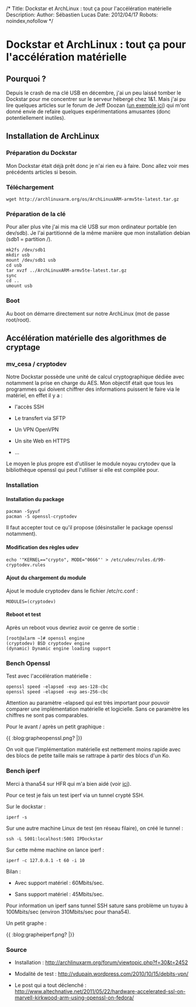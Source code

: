 /*
Title: Dockstar et ArchLinux : tout ça pour l'accélération matérielle
Description: 
Author: Sébastien Lucas
Date: 2012/04/17
Robots: noindex,nofollow
*/
# Dockstar et ArchLinux : tout ça pour l'accélération matérielle

## Pourquoi ?
Depuis le crash de ma clé USB en décembre, j'ai un peu laissé tomber le Dockstar pour me concentrer sur le serveur hébergé chez 1&1. Mais j'ai pu lire quelques articles sur le forum de Jeff Doozan ([un exemple ici](http://forum.doozan.com/read.php?2,6849)) qui m'ont donné envie de refaire quelques expérimentations amusantes (donc potentiellement inutiles).


## Installation de ArchLinux

### Préparation du Dockstar
Mon Dockstar était déjà prêt donc je n'ai rien eu à faire. Donc allez voir mes précédents articles si besoin.
### Téléchargement

	
	wget http://archlinuxarm.org/os/ArchLinuxARM-armv5te-latest.tar.gz

### Préparation de la clé

Pour aller plus vite j'ai mis ma clé USB sur mon ordinateur portable (en dev/sdb). Je l'ai partitionné de la même manière que mon installation debian (sdb1 = partition /).

	
	mk2fs /dev/sdb1
	mkdir usb
	mount /dev/sdb1 usb
	cd usb
	tar xvzf ../ArchLinuxARM-armv5te-latest.tar.gz
	sync
	cd ..
	umount usb

### Boot

Au boot on démarre directement sur notre ArchLinux (mot de passe root/root).
## Accélération matérielle des algorithmes de cryptage

### mv_cesa / cryptodev
Notre Dockstar possède une unité de calcul cryptographique dédiée avec notamment la prise en charge du AES. Mon objectif était que tous les programmes qui doivent chiffrer des informations puissent le faire via le matériel, en effet il y a :

*	l'accès SSH

*	Le transfert via SFTP

*	Un VPN OpenVPN

*	Un site Web en HTTPS

*	...
  
Le moyen le plus propre est d'utiliser le module noyau crytodev que la bibliothèque openssl qui peut l'utiliser si elle est compilée pour.
### Installation

#### Installation du package

	
	pacman -Syyuf
	pacman -S openssl-cryptodev

Il faut accepter tout ce qu'il propose (désinstaller le package openssl notamment).
#### Modification des règles udev

	
	echo '"KERNEL=="crypto", MODE="0666"' > /etc/udev/rules.d/99-cryptodev.rules

#### Ajout du chargement du module

Ajout le module cryptodev dans le fichier /etc/rc.conf :

	
	MODULES=(cryptodev)

#### Reboot et test

Après un reboot vous devriez avoir ce genre de sortie :

	
	[root@alarm ~]# openssl engine
	(cryptodev) BSD cryptodev engine
	(dynamic) Dynamic engine loading support

### Bench Openssl

Test avec l'accélération matérielle :

	
	openssl speed -elapsed -evp aes-128-cbc
	openssl speed -elapsed -evp aes-256-cbc


Attention au paramètre -elapsed qui est très important pour pouvoir comparer une implémentation matérielle et logicielle. Sans ce paramètre les chiffres ne sont pas comparables.

Pour le avant / après un petit graphique :

{{ :blog:grapheopenssl.png? |}}

On voit que l'implémentation matérielle est nettement moins rapide avec des blocs de petite taille mais se rattrape à partir des blocs d'un Ko.

### Bench iperf

Merci à thana54 sur HFR qui m'a bien aidé (voir [ici](http://forum.hardware.fr/hfr/OSAlternatifs/Hardware-2/seagate-dockstar-computer-sujet_71314_86.htm#t1308661)).

Pour ce test je fais un test iperf via un tunnel crypté SSH.

Sur le dockstar : 

	
	iperf -s


Sur une autre machine Linux de test (en réseau filaire), on créé le tunnel :

	
	ssh -L 5001:localhost:5001 IPDockstar 


Sur cette même machine on lance iperf :

	
	iperf -c 127.0.0.1 -t 60 -i 10


Bilan :

*	Avec support matériel : 60Mbits/sec.

*	Sans support matériel : 45Mbits/sec.

Pour information un iperf sans tunnel SSH sature sans problème un tuyau à 100Mbits/sec (environ 310Mbits/sec pour thana54).

Un petit graphe :

{{ :blog:grapheiperf.png? |}}

### Source

*	Installation : http://archlinuxarm.org/forum/viewtopic.php?f=30&t=2452

*	Modalité de test : http://vdupain.wordpress.com/2010/10/15/debits-vpn/

*	Le post qui a tout déclenché : http://www.altechnative.net/2011/05/22/hardware-accelerated-ssl-on-marvell-kirkwood-arm-using-openssl-on-fedora/

